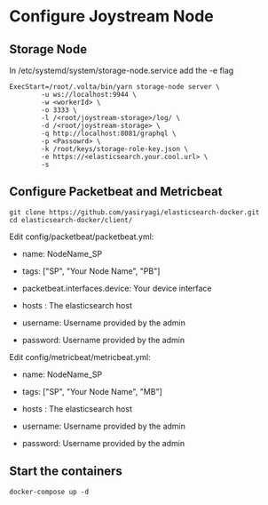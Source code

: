 # Configure Joystream Node




## Storage Node

In /etc/systemd/system/storage-node.service  add the -e flag
```
ExecStart=/root/.volta/bin/yarn storage-node server \
        -u ws://localhost:9944 \
        -w <workerId> \
        -o 3333 \
        -l /<root/joystream-storage>/log/ \
        -d /<root/joystream-storage> \
        -q http://localhost:8081/graphql \
        -p <Passowrd> \
        -k /root/keys/storage-role-key.json \
        -e https://<elasticsearch.your.cool.url> \
        -s
```
## Configure Packetbeat and Metricbeat

```
git clone https://github.com/yasiryagi/elasticsearch-docker.git
cd elasticsearch-docker/client/
```

Edit config/packetbeat/packetbeat.yml:
* name:  NodeName_SP 
* tags: ["SP", "Your Node Name", "PB"]

* packetbeat.interfaces.device: Your device interface
* hosts : The elasticsearch host
* username: Username provided by the admin
* password: Username provided by the admin


Edit config/metricbeat/metricbeat.yml:
* name:  NodeName_SP
* tags: ["SP", "Your Node Name", "MB"]

* hosts : The elasticsearch host
* username: Username provided by the admin
* password: Username provided by the admin

## Start the containers

```
docker-compose up -d
```
